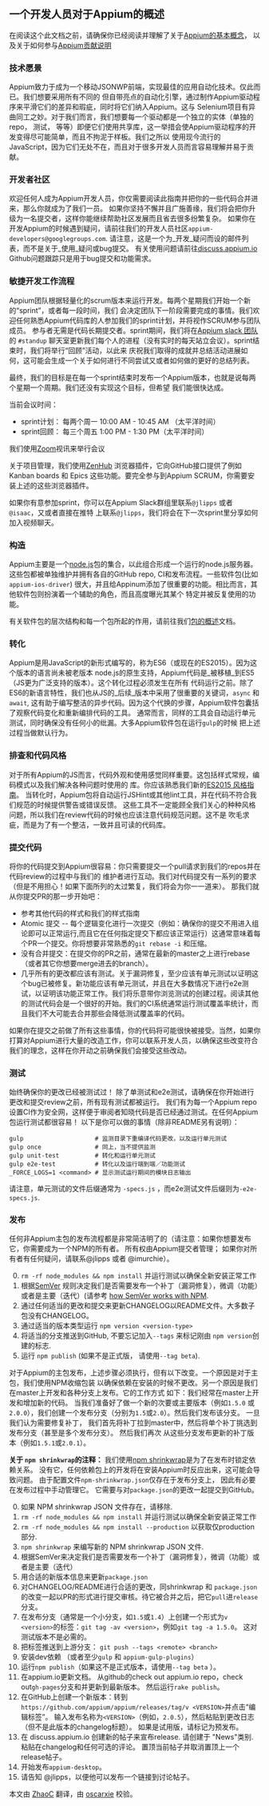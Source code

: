 ## 一个开发人员对于Appium的概述

在阅读这个此文档之前，请确保你已经阅读并理解了关于[Appium的基本概念](/docs/cn/about-appium/intro.md)，
以及关于如何参与[Appium贡献说明](https://github.com/appium/appium/blob/master/CONTRIBUTING.md)

### 技术愿景

Appium致力于成为一个移动JSONWP前端，实现最佳的应用自动化技术。仅此而已。我们想要采用所有不同的
但自带亮点的自动化引擎，通过制作Appium驱动程序来平滑它们的差异和瑕疵，同时将它们纳入Appium。这与
Selenium项目有异曲同工之妙。对于我们而言，我们想要每一个驱动都是一个独立的实体（单独的repo， 测试，
等等）即便它们使用共享库，这一举措会使Appium驱动程序的开发变得尽可能简单，而且不拘泥于样板。我们之所以
使用现今流行的JavaScript，因为它们无处不在，而且对于很多开发人员而言容易理解并易于贡献。

### 开发者社区

欢迎任何人成为Appium开发人员，你仅需要阅读此指南并把你的一些代码合并进来，那么你就成为了我们一员。
如果你坚持不懈并且广施善缘，我们将会把你升级为一名提交者，这样你能继续帮助社区发展而且省去很多纷繁复杂。
如果你在开发Appium的时候遇到疑问，请前往我们的开发人员社区`appium-developers@googlegroups.com`.
请注意，这是一个为_开发_疑问而设的邮件列表，而不是关于_使用_疑问或bug提交。 有关使用问题请前往[discuss.appium.io](https://discuss.appium.io)
Github问题跟踪只是用于bug提交和功能需求。

### 敏捷开发工作流程

Appium团队根据轻量化的scrum版本来运行开发。每两个星期我们开始一个新的“sprint”，或者每一段时间，我们
会决定团队下一阶段需要完成的事情。我们欢迎任何熟悉Appium代码库的人参加我们的sprint计划，并将视作SCRUM参与团队成员。
参与者无需是代码长期提交者。sprint期间，我们将在[Appium slack 团队](https://appium.slack.com)的
`#standup` 聊天室更新我们每个人的进程（没有实时的每天站立会议）。sprint结束时，我们将举行“回顾”活动，以此来
庆祝我们取得的成就并总结活动进展如何，这可能会生成一个关于如何进行不同尝试又或者如何做的更好的总结列表。

最终，我们的目标是在每一个sprint结束时发布一个Appium版本，也就是说每两个星期一个周期。我们还没有实现这个目标，但希望
我们能很快达成。

当前会议时间：
* sprint计划： 每两个周一 10:00 AM - 10:45 AM （太平洋时间）
* sprint回顾： 每三个周五 1:00 PM -  1:30 PM（太平洋时间）

我们使用[Zoom](https://zoom.us)视讯来举行会议

关于项目管理，我们使用[ZenHub](http://zenhub.com) 浏览器插件，它向GitHub接口提供了例如
Kanban boards 和 Epics 这些功能。要完全参与到Appium SCRUM，你需要安装上述的这些浏览器插件。

如果你有意参加sprint，你可以在Appium Slack群组里联系`@jlipps` 或者 `@isaac`，又或者直接在推特
上联系`@jlipps`，我们将会在下一次sprint里分享如何加入视频聊天。

### 构造

Appium主要是一个[node.js](http://nodejs.org)包的集合，以此组合形成一个运行的node.js服务器。
这些包都被单独维护并拥有各自的GitHub repo, CI和发布流程。一些软件包(比如 `appium-ios-driver`)
很大，并且给Appinum添加了很重要的功能。相比而言，其他软件包则扮演着一个辅助的角色，而且高度曝光其某个
特定并被反复使用的功能。

有关软件包的层次结构和每一个包所起的作用，请前往我们[包的概述](/docs/cn/contributing-to-appium/appium-packages.md)文档。

### 转化

Appium是用JavaScript的新形式编写的，称为ES6（或现在的ES2015）。因为这个版本的语言尚未被老版本
node.js的原生支持，Appium代码是_被移植_到ES5（JS更为广泛支持的版本）。这个转化过程必须发生在所有
代码运行之前。除了ES6的新语言特性，我们也从JS的_后续_版本中采用了很重要的关键词，`async` 和 `await`,
这有助于编写整洁的异步代码。因为这个代换的步骤，Appium软件包囊括了观察代码变化和重新编排代码的工具。
通常而言，同样的工具会自动运行单元测试，同时确保没有任何小的纰漏。大多Appium软件包在运行`gulp`的时候
把上述过程当做默认行为。

### 排查和代码风格

对于所有Appium的JS而言，代码外观和使用感觉同样重要。这包括样式常规，编码模式以及我们解决各种问题时使用的
库。你应该熟悉我们新的[ES2015 风格指南](/docs/cn/contributing-to-appium/style-guide-2.0.md)。
当转化时，Appium包将自动运行JSHint或其他lint工具，并在代码不符合我们规范的时候提供警告或错误反馈。
这些工具不一定能顾全我们关心的种种风格问题，所以我们在review代码的时候也应该注意代码规范问题。这不是
吹毛求疵，而是为了有一个整洁，一致并且可读的代码库。

### 提交代码

将你的代码提交到Appium很容易：你只需要提交一个pull请求到我们的repos并在代码review的过程中与我们的
维护者进行互动。我们对代码提交有一系列的要求（但是不用担心！如果下面所列的太过繁复，我们将会为你一一道来）。
那我们就从你提交PR的那一步开始吧：

* 参考其他代码的样式和我们的样式指南
* Atomic 提交 -- 每个逻辑变化进行一次提交（例如：确保你的提交不用进入组论即可以正常运行,而且它在任何指定提交下都应该正常运行）这通常意味着每个PR一个提交。你将想要非常熟悉的`git rebase -i` 和压缩。
* 没有合并提交：在提交你的PR之前，通常在最新的master之上进行rebase（或者其它你想要merge进去的branch）。
* 几乎所有的更改都应该有测试。关于漏洞修复，至少应该有单元测试以证明这个bug已被修复。新功能应该有单元测试，并且在大多数情况下进行e2e测试，以证明该功能正常工作。我们将乐意带你浏览测试的创建过程。阅读其他的测试代码会是一个很好的开始。我们的CI系统通常运行测试覆盖率统计，而且我们不大可能去合并那些会降低测试覆盖率的代码。

如果你在提交之前做了所有这些事情，你的代码将可能很快被接受。当然，如果你打算对Appium进行大量的改造工作，你可以联系开发人员，以确保这些改变符合我们的理念，这样在你开动之前确保我们会接受这些改动。

### 测试

始终确保你的更改已经被测试过！ 除了单测试和e2e测试，请确保在你开始进行更改和提交review之前，所有现有测试都被运行。
我们有为每一个Appium repo设置CI作为安全网，这样便于审阅者知晓代码是否已经通过测试。在任何Appium包运行测试都很容易！
以下是你可以做的事情（除非README另有说明）：

```
gulp                    # 监测目录下重编译代码更改，以及运行单元测试
gulp once               # 同上，当不提供监测
gulp unit-test          # 转化和运行单元测试
gulp e2e-test           # 转化以及运行端到端／功能测试
_FORCE_LOGS=1 <command> # 显示测试运行期间的模块日志输出
```

请注意，单元测试的文件后缀通常为 `-specs.js` ，而e2e测试文件后缀则为`-e2e-specs.js`.

### 发布

任何非Appium主包的发布流程都是非常简洁明了的（请注意：如果你想要发布它，你需要成为一个NPM的所有者。
所有权由Appium提交者管理； 如果你对所有者有任何疑问，请联系@jlipps 或者 @imurchie）。

0. `rm -rf node_modules && npm install` 并运行测试以确保全新安装正常工作
0. 根据[SemVer](http://semver.org/) 规则决定我们是否需要发布一个补丁（漏洞修复），微调（功能）或者是主要（迭代）(请参考 [how SemVer works with NPM](https://docs.npmjs.com/getting-started/semantic-versioning).
0. 通过任何适当的更改和提交来更新CHANGELOG以README文件。大多数子包没有CHANGELOG。
0. 通过适当的版本类型运行 `npm version <version-type>`
0. 将适当的分支推送到GitHub, 不要忘记加入`--tags` 来标记刚由 `npm version`创建的标志.
0. 运行 `npm publish` (如果不是正式版， 请使用`--tag beta`).

对于Appium的主包发布，上述步骤必须执行，但有以下改变。一个原因是对于主包，我们使用NPM收缩包装
以确保依赖在安装的时候不更改。另一个原因是我们在master上开发和各种分支上发布。它的工作方式
如下：我们经常在master上开发和增加新的代码。 当我们准备好了做一个新的次要或主要版本（例如`1.5.0`
或`2.0.0`），我们创建一个发布分支（分别为`1.5`或`2.0`）。然后我们发布该分支。 一旦我们认为需要修复补丁，
我们首先将补丁拉到master中，然后将单个补丁挑选到发布分支（甚至是多个发布分支）。 然后我们再次
从这些分支发布更新的补丁版本（例如`1.5.1`或`2.0.1`）。

**关于 `npm shrinkwrap`的注释：** 我们使用[npm shrinkwrap](https://docs.npmjs.com/cli/shrinkwrap)是为了在发布时锁定依赖关系。
没有它，任何依赖包上的开发将在安装Appium时反应出来，这可能会导致问题。 由于配置文件`npm-shrinkwrap.json`仅存在于发布分支上，
因此有必要在发布过程中手动管理它。 它需要与对`package.json`的更改一起提交到GitHub。

0. 如果 NPM shrinkwrap JSON 文件存在，请移除.
0. `rm -rf node_modules && npm install` 并运行测试以确保全新安装正常工作
0. `rm -rf node_modules && npm install --production` 以获取仅production部分.
0. `npm shrinkwrap` 来编写新的 NPM shrinkwrap JSON 文件.
0. 根据SemVer来决定我们是否需要发布一个补丁（漏洞修复），微调（功能）或者是主要（迭代）
0. 用合适的新版本信息来更新`package.json`
0. 对CHANGELOG/README进行合适的更改，同shrinkwrap 和 `package.json`的改变一起以PR的形式进行提交审核。待它被合并之后，把它`pull`进`release`分支。
0. 在发布分支（通常是一个小分支，如`1.5`或`1.4`）上创建一个形式为`v <version>`的标签：`git tag -av <version>`，例如`git tag -a 1.5.0`。 这对测试版本不是必需的。
0. 把标签推送到上游分支： `git push --tags <remote> <branch>`
0. 安装dev依赖 （或者至少`gulp` 和 `appium-gulp-plugins`）
0. 运行`npm publish`（如果这不是正式版本，请使用`--tag beta` ）。
0. 在appium.io更新文档。 从github的check out appium.io repo，check out`gh-pages`分支和并更新到最新版本。 然后运行`rake publish`。
0. 在GitHub上创建一个新版本：转到`https://github.com/appium/appium/releases/tag/v <VERSION>`并点击“编辑标签”。 输入发布名称为`<VERSION>`（例如，`2.0.5`），然后粘贴到更改日志（但不是此版本的changelog标题）。 如果是试用版，请标记为预发布。
0. 在 discuss.appium.io 创建新的帖子来宣布release. 请创建于 "News"类别. 粘贴在changelog和任何可选的评论。 置顶当前帖子并取消置顶上一个release帖子。
0. 开始发布`appium-desktop`。
0. 请告知 @jlipps，以便他可以发布一个链接到讨论帖子。

本文由 [ZhaoC](https://github.com/ZhaoC) 翻译，由 [oscarxie](https://github.com/oscarxie) 校验。
